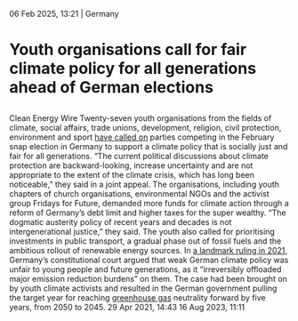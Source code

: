 06 Feb 2025, 13:21
| 
Germany
# Youth organisations call for fair climate policy for all generations ahead of German elections
## 
Clean Energy Wire
Twenty-seven youth organisations from the fields of climate, social affairs, trade unions, development, religion, civil protection, environment and sport [have called on](https://www.klima-allianz.de/fileadmin/user_upload/Dateien/Bilder/Content/Mitglieder/Dokumente/20250206_Jugendappell_Klimasozialpolitik.pdf) parties competing in the February snap election in Germany to support a climate policy that is socially just and fair for all generations.
“The current political discussions about climate protection are backward-looking, increase uncertainty and are not appropriate to the extent of the climate crisis, which has long been noticeable,” they said in a joint appeal.
The organisations, including youth chapters of church organisations, environmental NGOs and the activist group Fridays for Future, demanded more funds for climate action through a reform of Germany’s debt limit and higher taxes for the super wealthy. “The dogmatic austerity policy of recent years and decades is not intergenerational justice,” they said. The youth also called for prioritising investments in public transport, a gradual phase out of fossil fuels and the ambitious rollout of renewable energy sources.
In [a landmark ruling in 2021](https://www.cleanenergywire.org/news/landmark-ruling-german-top-court-key-climate-legislation-falls-short), Germany’s constitutional court argued that weak German climate policy was unfair to young people and future generations, as it “irreversibly offloaded major emission reduction burdens” on them. The case had been brought on by youth climate activists and resulted in the German government pulling the target year for reaching [greenhouse gas](https://www.cleanenergywire.org/glossary/letter_g#greenhouse_gas) neutrality forward by five years, from 2050 to 2045.
29 Apr 2021, 14:43
16 Aug 2023, 11:11